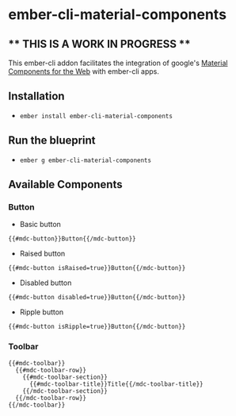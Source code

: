 # ember-cli-material-components

## ** THIS IS A WORK IN PROGRESS **

This ember-cli addon facilitates the integration of google's [Material Components for the Web](https://material.io/components/web/catalog/) with ember-cli apps.

## Installation

* `ember install ember-cli-material-components`

## Run the blueprint
* `ember g ember-cli-material-components`

## Available Components

### Button

* Basic button
```
{{#mdc-button}}Button{{/mdc-button}}
```

* Raised button
```
{{#mdc-button isRaised=true}}Button{{/mdc-button}}
```

* Disabled button
```
{{#mdc-button disabled=true}}Button{{/mdc-button}}
```

* Ripple button
```
{{#mdc-button isRipple=true}}Button{{/mdc-button}}
```

### Toolbar

```
{{#mdc-toolbar}}
  {{#mdc-toolbar-row}}
    {{#mdc-toolbar-section}}
      {{#mdc-toolbar-title}}Title{{/mdc-toolbar-title}}
    {{/mdc-toolbar-section}}
  {{/mdc-toolbar-row}}
{{/mdc-toolbar}}
```
